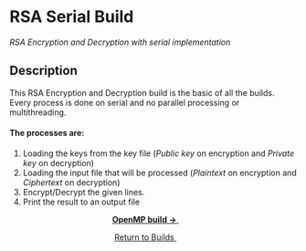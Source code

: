 # RSA Serial Build
*RSA Encryption and Decryption with serial implementation*

## Description
This RSA Encryption and Decryption build is the basic of all the builds. Every process is done on serial and no parallel processing or multithreading.

#### The processes are:
1. Loading the keys from the key file (*Public key* on encryption and *Private key* on decryption)
2. Loading the input file that will be processed (*Plaintext* on encryption and *Ciphertext* on decryption)
3. Encrypt/Decrypt the given lines.
4. Print the result to an output file


<p align="center">
	<a href="https://github.com/ReinhartC/Parallel-RSA-on-Raspberry-Pi/tree/master/Builds/OMP">
		<b>OpenMP build →</b>
	</a>  
</p>
<p align="center">
    <a href="https://github.com/ReinhartC/Parallel-RSA-on-Raspberry-Pi/tree/master/Builds">
        Return to Builds
    </a>  
</p>